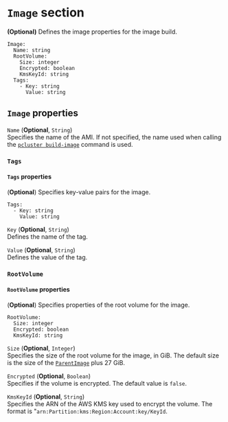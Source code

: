 # `Image` section<a name="build-Image-v3"></a>

**\(Optional\)** Defines the image properties for the image build\.

```
Image:
  Name: string
  RootVolume:
    Size: integer
    Encrypted: boolean
    KmsKeyId: string
  Tags:
    - Key: string
      Value: string
```

## `Image` properties<a name="build-Image-v3.properties"></a>

`Name` \(**Optional**, `String`\)  
Specifies the name of the AMI\. If not specified, the name used when calling the [`pcluster build-image`](pcluster.build-image-v3.md) command is used\.

### `Tags`<a name="build-Image-v3-Tags"></a>

#### `Tags` properties<a name="build-Image-v3-Tags.properties"></a>

\(**Optional**\) Specifies key\-value pairs for the image\.

```
Tags:
  - Key: string
    Value: string
```

`Key` \(**Optional**, `String`\)  
Defines the name of the tag\.

`Value` \(**Optional**, `String`\)  
Defines the value of the tag\.

### `RootVolume`<a name="build-Image-v3-RootVolume"></a>

#### `RootVolume` properties<a name="build-Image-v3-RootVolume.properties"></a>

\(**Optional**\) Specifies properties of the root volume for the image\.

```
RootVolume:
  Size: integer
  Encrypted: boolean
  KmsKeyId: string
```

`Size` \(**Optional**, `Integer`\)  
Specifies the size of the root volume for the image, in GiB\. The default size is the size of the [`ParentImage`](Build-v3.md#yaml-build-image-Build-ParentImage) plus 27 GiB\.

`Encrypted` \(**Optional**, `Boolean`\)  
Specifies if the volume is encrypted\. The default value is `false`\.

`KmsKeyId` \(**Optional**, `String`\)  
Specifies the ARN of the AWS KMS key used to encrypt the volume\. The format is "`arn:Partition:kms:Region:Account:key/KeyId`\.